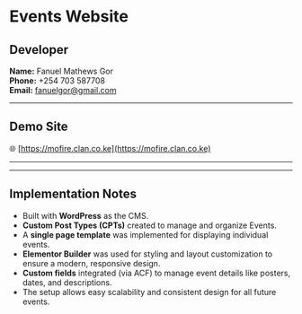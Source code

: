 # Events Website

## Developer
**Name:** Fanuel Mathews Gor  
**Phone:** +254 703 587708  
**Email:** fanuelgor@gmail.com  

---

## Demo Site
🌐 [https://mofire.clan.co.ke](https://mofire.clan.co.ke)

---



---

## Implementation Notes
- Built with **WordPress** as the CMS.  
- **Custom Post Types (CPTs)** created to manage and organize Events.  
- A **single page template** was implemented for displaying individual events.  
- **Elementor Builder** was used for styling and layout customization to ensure a modern, responsive design.  
- **Custom fields** integrated (via ACF) to manage event details like posters, dates, and descriptions.  
- The setup allows easy scalability and consistent design for all future events.
